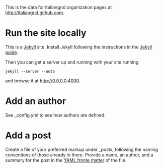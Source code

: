 This is the data for italiangrid organization pages at http://italiangrid.github.com.

# Run the site locally

This is a [Jekyll](https://github.com/mojombo/jekyll) site. Install Jekyll  following the instructions 
in the [Jekyll guide](http://wiki.github.com/mojombo/jekyll/install).

Then you can get a server up and running with your site running

	jekyll --server --auto
	
and browse it at http://0.0.0.0:4000.

# Add an author

See _config.yml to see how authors are defined.

# Add a post

Create a file of your preferred markup under _posts, following the naming conventions of those already 
in there. Provide a name, an author, and a summary for the post in the 
[YAML fronte matter](https://github.com/mojombo/jekyll/wiki/YAML-Front-Matter) of the file.

